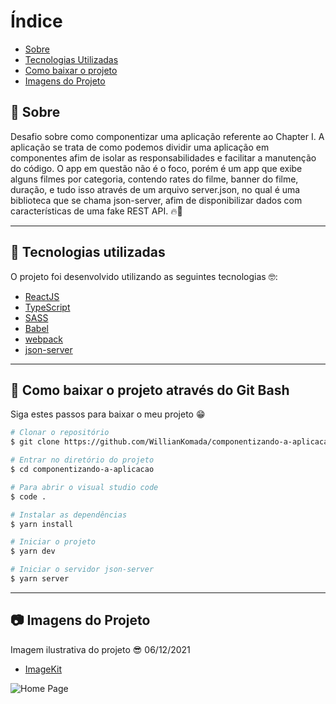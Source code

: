 # Índice

- [Sobre](#-sobre)
- [Tecnologias Utilizadas](#-tecnologias-utilizadas)
- [Como baixar o projeto](#-como-baixar-o-projeto)
- [Imagens do Projeto](#-imagens-do-projeto)

## 📝 Sobre

<p>
  Desafio sobre como componentizar uma aplicação referente ao Chapter I. A aplicação se trata de como podemos dividir uma aplicação em componentes afim de isolar as responsabilidades e facilitar a manutenção do código. O app em questão não é o foco, porém é um app que exibe alguns filmes por categoria, contendo rates do filme, banner do filme, duração, e tudo isso através de um arquivo server.json, no qual é uma biblioteca que se chama json-server, afim de disponibilizar dados com características de uma fake REST API. 🔥🚀
</p>

---

## 🚀 Tecnologias utilizadas

<p>O projeto foi desenvolvido utilizando as seguintes tecnologias 🤓:</p>

- [ReactJS](https://reactjs.org)
- [TypeScript](https://www.typescriptlang.org/)
- [SASS](https://sass-lang.com/)
- [Babel](https://babeljs.io/)
- [webpack](https://webpack.js.org/)
- [json-server](https://github.com/typicode/json-server)

---

## 📁 Como baixar o projeto através do Git Bash

<p>Siga estes passos para baixar o meu projeto 😁</p>

```bash
# Clonar o repositório
$ git clone https://github.com/WillianKomada/componentizando-a-aplicacao.git

# Entrar no diretório do projeto
$ cd componentizando-a-aplicacao

# Para abrir o visual studio code
$ code .

# Instalar as dependências
$ yarn install

# Iniciar o projeto
$ yarn dev

# Iniciar o servidor json-server
$ yarn server
```

---

## 📷 Imagens do Projeto

<p>Imagem ilustrativa do projeto 😎 06/12/2021</p>

- [ImageKit](https://imagekit.io/)

<img src="https://ik.imagekit.io/cucgno2zqys/image_tj8-qqJnF.png?updatedAt=1638838932730" alt="Home Page">
